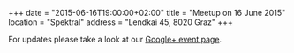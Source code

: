+++
date = "2015-06-16T19:00:00+02:00"
title = "Meetup on 16 June 2015"
location = "Spektral"
address = "Lendkai 45, 8020 Graz"
+++

For updates please take a look at our [Google+ event page](https://plus.google.com/events/ciromhmkv2oj0nfjfh9l0lnd8do).
